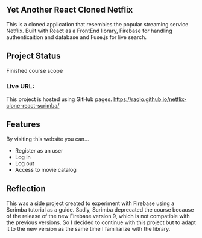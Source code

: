 ## Yet Another React Cloned Netflix
This is a cloned application that resembles the popular streaming service Netflix. Built with React as a FrontEnd library, Firebase for handling authenticaition and database and Fuse.js for live search.

## Project Status
Finished course scope

### Live URL:
This project is hosted using GitHub pages.
https://raqlo.github.io/netflix-clone-react-scrimba/ 

## Features
By visiting this website you can...
- Register as an user
- Log in
- Log out
- Access to movie catalog

## Reflection

This was a side project created to experiment with Firebase using a Scrimba tutorial as a guide. Sadly, Scrimba deprecated the course because of the release of the new Firebase version 9, which is not compatible with the previous versions.  So I decided to continue with this project but to adapt it to the new version as the same time I familiarize with the library.
